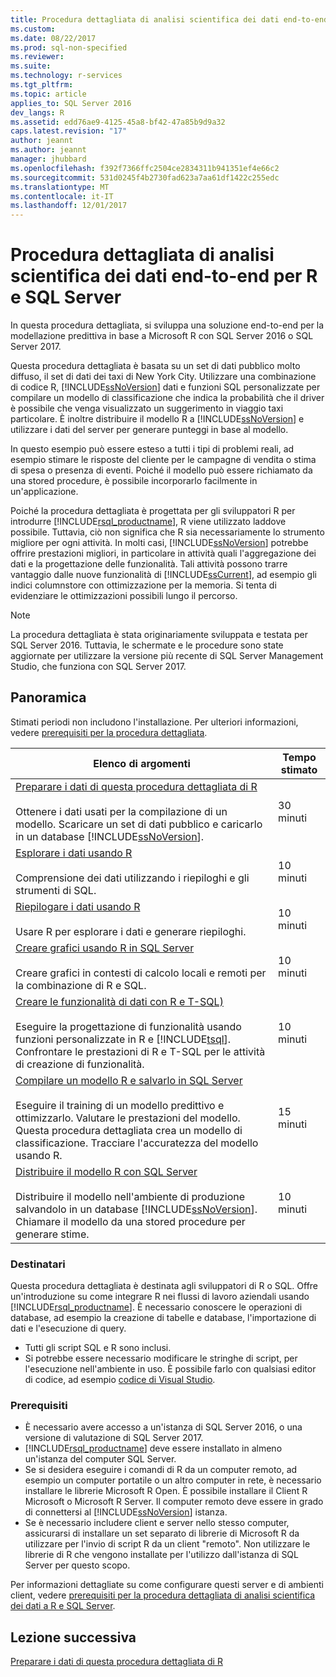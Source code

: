 ```yaml
---
title: Procedura dettagliata di analisi scientifica dei dati end-to-end per R e SQL Server | Documenti Microsoft
ms.custom: 
ms.date: 08/22/2017
ms.prod: sql-non-specified
ms.reviewer: 
ms.suite: 
ms.technology: r-services
ms.tgt_pltfrm: 
ms.topic: article
applies_to: SQL Server 2016
dev_langs: R
ms.assetid: edd76ae9-4125-45a8-bf42-47a85b9d9a32
caps.latest.revision: "17"
author: jeannt
ms.author: jeannt
manager: jhubbard
ms.openlocfilehash: f392f7366ffc2504ce2834311b941351ef4e66c2
ms.sourcegitcommit: 531d0245f4b2730fad623a7aa61df1422c255edc
ms.translationtype: MT
ms.contentlocale: it-IT
ms.lasthandoff: 12/01/2017
---
```

# <a name="end-to-end-data-science-walkthrough-for-r-and-sql-server"></a>Procedura dettagliata di analisi scientifica dei dati end-to-end per R e SQL Server

In questa procedura dettagliata, si sviluppa una soluzione end-to-end per la modellazione predittiva in base a Microsoft R con SQL Server 2016 o SQL Server 2017.

Questa procedura dettagliata è basata su un set di dati pubblico molto diffuso, il set di dati dei taxi di New York City. Utilizzare una combinazione di codice R, [!INCLUDE[ssNoVersion](../../includes/ssnoversion-md.md)] dati e funzioni SQL personalizzate per compilare un modello di classificazione che indica la probabilità che il driver è possibile che venga visualizzato un suggerimento in viaggio taxi particolare. È inoltre distribuire il modello R a [!INCLUDE[ssNoVersion](../../includes/ssnoversion-md.md)] e utilizzare i dati del server per generare punteggi in base al modello.

In questo esempio può essere esteso a tutti i tipi di problemi reali, ad esempio stimare le risposte del cliente per le campagne di vendita o stima di spesa o presenza di eventi. Poiché il modello può essere richiamato da una stored procedure, è possibile incorporarlo facilmente in un'applicazione.

Poiché la procedura dettagliata è progettata per gli sviluppatori R per introdurre [!INCLUDE[rsql_productname](../../includes/rsql-productname-md.md)], R viene utilizzato laddove possibile. Tuttavia, ciò non significa che R sia necessariamente lo strumento migliore per ogni attività. In molti casi, [!INCLUDE[ssNoVersion](../../includes/ssnoversion-md.md)] potrebbe offrire prestazioni migliori, in particolare in attività quali l'aggregazione dei dati e la progettazione delle funzionalità.  Tali attività possono trarre vantaggio dalle nuove funzionalità di [!INCLUDE[ssCurrent](../../includes/sscurrent-md.md)], ad esempio gli indici columnstore con ottimizzazione per la memoria. Si tenta di evidenziare le ottimizzazioni possibili lungo il percorso.

> [!NOTE]
> La procedura dettagliata è stata originariamente sviluppata e testata per SQL Server 2016. Tuttavia, le schermate e le procedure sono state aggiornate per utilizzare la versione più recente di SQL Server Management Studio, che funziona con SQL Server 2017.

## <a name="overview"></a>Panoramica

Stimati periodi non includono l'installazione. Per ulteriori informazioni, vedere [prerequisiti per la procedura dettagliata](../tutorials/walkthrough-prerequisites-for-data-science-walkthroughs.md).

|Elenco di argomenti|Tempo stimato|
|-|------------------------------|
|[Preparare i dati di questa procedura dettagliata di R](../tutorials/walkthrough-prepare-the-data.md) <br /><br />Ottenere i dati usati per la compilazione di un modello. Scaricare un set di dati pubblico e caricarlo in un database [!INCLUDE[ssNoVersion](../../includes/ssnoversion-md.md)].|30 minuti|
|[Esplorare i dati usando R](../tutorials/walkthrough-view-and-explore-the-data.md) <br /><br />Comprensione dei dati utilizzando i riepiloghi e gli strumenti di SQL.|10 minuti|
|[Riepilogare i dati usando R](../tutorials/walkthrough-view-and-summarize-data-using-r.md) <br /><br />Usare R per esplorare i dati e generare riepiloghi.|10 minuti|
|[Creare grafici usando R in SQL Server](../tutorials/walkthrough-create-graphs-and-plots-using-r.md) <br /><br />Creare grafici in contesti di calcolo locali e remoti per la combinazione di R e SQL.|10 minuti|
|[Creare le funzionalità di dati con R e T-SQL)](../tutorials/walkthrough-create-data-features.md) <br /><br />Eseguire la progettazione di funzionalità usando funzioni personalizzate in R e [!INCLUDE[tsql](../../includes/tsql-md.md)]. Confrontare le prestazioni di R e T-SQL per le attività di creazione di funzionalità. |10 minuti|
|[Compilare un modello R e salvarlo in SQL Server](../tutorials/walkthrough-build-and-save-the-model.md) <br /><br />Eseguire il training di un modello predittivo e ottimizzarlo. Valutare le prestazioni del modello. Questa procedura dettagliata crea un modello di classificazione. Tracciare l'accuratezza del modello usando R.|15 minuti|
|[Distribuire il modello R con SQL Server](../tutorials/walkthrough-deploy-and-use-the-model.md) <br /><br />Distribuire il modello nell'ambiente di produzione salvandolo in un database [!INCLUDE[ssNoVersion](../../includes/ssnoversion-md.md)]. Chiamare il modello da una stored procedure per generare stime.|10 minuti|

### <a name="intended-audience"></a>Destinatari

Questa procedura dettagliata è destinata agli sviluppatori di R o SQL. Offre un'introduzione su come integrare R nei flussi di lavoro aziendali usando [!INCLUDE[rsql_productname](../../includes/rsql-productname-md.md)].  È necessario conoscere le operazioni di database, ad esempio la creazione di tabelle e database, l'importazione di dati e l'esecuzione di query.

+ Tutti gli script SQL e R sono inclusi.
+ Si potrebbe essere necessario modificare le stringhe di script, per l'esecuzione nell'ambiente in uso. È possibile farlo con qualsiasi editor di codice, ad esempio [codice di Visual Studio](https://code.visualstudio.com/Download).

### <a name="prerequisites"></a>Prerequisiti

+ È necessario avere accesso a un'istanza di SQL Server 2016, o una versione di valutazione di SQL Server 2017.
+ [!INCLUDE[rsql_productname](../../includes/rsql-productname-md.md)] deve essere installato in almeno un'istanza del computer SQL Server.
+ Se si desidera eseguire i comandi di R da un computer remoto, ad esempio un computer portatile o un altro computer in rete, è necessario installare le librerie Microsoft R Open. È possibile installare il Client R Microsoft o Microsoft R Server. Il computer remoto deve essere in grado di connettersi al [!INCLUDE[ssNoVersion](../../includes/ssnoversion-md.md)] istanza.
+ Se è necessario includere client e server nello stesso computer, assicurarsi di installare un set separato di librerie di Microsoft R da utilizzare per l'invio di script R da un client "remoto". Non utilizzare le librerie di R che vengono installate per l'utilizzo dall'istanza di SQL Server per questo scopo.

Per informazioni dettagliate su come configurare questi server e di ambienti client, vedere [prerequisiti per la procedura dettagliata di analisi scientifica dei dati a R e SQL Server](../tutorials/walkthrough-prerequisites-for-data-science-walkthroughs.md).

## <a name="next-lesson"></a>Lezione successiva

[Preparare i dati di questa procedura dettagliata di R](../tutorials/walkthrough-prepare-the-data.md)
